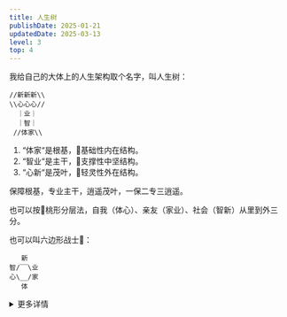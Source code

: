 ```yaml
---
title: 人生树
publishDate: 2025-01-21
updatedDate: 2025-03-13
level: 3
top: 4
---
```


我给自己的大体上的人生架构取个名字，叫人生树：

```
//新新新\\
\\心心心//
  ｜业｜
  ｜智｜
 //体家\\
```

1. “体家“是根基，🤍基础性内在结构。
2. “智业“是主干，💙支撑性中坚结构。
3. “心新“是茂叶，💛轻灵性外在结构。

保障根基，专业主干，逍遥茂叶，一保二专三逍遥。

也可以按🍑桃形分层法，自我（体心）、亲友（家业）、社会（智新）从里到外三分。

也可以叫六边形战士🐶：

```
   新
智/‾‾\业
心\__/家
   体
```

<details><summary>更多详情</summary>

六分：
1. 体：健康、体能
2. 心：心灵、道德
3. 家：家庭、政治
4. 智：智能、技术
5. 业：事业、商业、专业
6. 新：创新、创意、异态

继续六分：
1. ⭐️⭐️⭐️体
    1. 🎯健康平安
    2. 🛟轻素粗淡
    3. 📗生理知识
    4. ⛵️保健保养
    5. 🩵自然、素食、减肥
2. ⭐️⭐️心
    1. 🎯心平气和
    2. 🛟清心寡欲
    3. 📗心理知识
    4. ⛵️沟通交流
    5. 🩵自在、哲思、体验
3. ⭐️⭐️家
    1. 🎯平等安全
    2. 🛟兼爱非攻
    3. 📗文化知识
    4. ⛵️助人为乐
    5. 🩵历史、地理
4. ⭐️智
    1. 🎯谨慎平衡
    2. 🛟为道日损
    3. 📗科学知识
    4. ⛵️计算机模拟
    5. 🩵几何图形、物理时空
5. ⭐️业
    1. 🎯平稳乐业
    2. 🛟专注专业
    3. 📗信息技术
    4. ⛵️多写代码
    5. 🩵自主、教育
6. ⭐️创
    1. 🎯平复初心
    2. 🛟平易近人
    3. 📗创意理论
    4. ⛵️手工制作
    5. 🩵绘画、游戏、色彩

这段话挺有启示，可以参考：

![in-mid-out](/images/in-mid-out.jpg)

</details>
